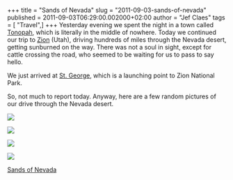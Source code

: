 +++
title = "Sands of Nevada"
slug = "2011-09-03-sands-of-nevada"
published = 2011-09-03T06:29:00.002000+02:00
author = "Jef Claes"
tags = [ "Travel",]
+++
Yesterday evening we spent the night in a town called
[Tonopah](http://en.wikipedia.org/wiki/Tonopah,_Nevada), which is
literally in the middle of nowhere. Today we continued our trip to
[Zion](http://en.wikipedia.org/wiki/Zion_National_Park) (Utah), driving
hundreds of miles through the Nevada desert, getting sunburned on the
way. There was not a soul in sight, except for cattle crossing the road,
who seemed to be waiting for us to pass to say hello. 

  

We just arrived at [St.
George](http://en.wikipedia.org/wiki/St._George,_Utah), which is a
launching point to Zion National Park.

  

So, not much to report today. Anyway, here are a few random pictures of
our drive through the Nevada desert.

  

[![](../images/thumbnails/2011-09-03-sands-of-nevada-Zion_0044.png)](../images/2011-09-03-sands-of-nevada-Zion_0044.png)

  

[![](../images/thumbnails/2011-09-03-sands-of-nevada-Zion_0010.png)](../images/2011-09-03-sands-of-nevada-Zion_0010.png)

  

[![](../images/thumbnails/2011-09-03-sands-of-nevada-Zion_0051.png)](../images/2011-09-03-sands-of-nevada-Zion_0051.png)

  

[![](../images/thumbnails/2011-09-03-sands-of-nevada-Zion_0064.png)](../images/2011-09-03-sands-of-nevada-Zion_0064.png)

  

  

[Sands of Nevada](http://www.youtube.com/watch?v=R8pFzU93SzI)
